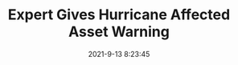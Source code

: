 ---
"title": "Expert Gives Hurricane Affected Asset Warning"
"date": "2021-9-13 8:23:45"
"feed_name": "RIGZONE"
"feed_website": "http://www.rigzone.com/"
"feed_rss": "http://www.rigzone.com/news/rss/rigzone_latest.aspx"
"link": "https://www.rigzone.com/news/expert_gives_hurricane_affected_asset_warning-13-sep-2021-166415-article/?rss=true"
"file": "_posts/69e63be4a48171234f34c5b4b4156ba712cc5d1e.md"
"accident": "1"
"drilling": "0"
---